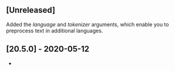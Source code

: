 ## [Unreleased]
Added the *language* and *tokenizer* arguments, which enable you to preprocess text in additional languages.


## [20.5.0] - 2020-05-12
- 
